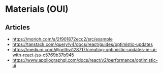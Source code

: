 # Materials (OUI)

## Articles

- <https://morioh.com/a/2f901872ecc2/src/example>
- <https://tanstack.com/query/v4/docs/react/guides/optimistic-updates>
- <https://medium.com/@prithvi128717/creating-optimistic-updates-in-ui-with-react-jss-c5769b37b945>
- <https://www.apollographql.com/docs/react/v2/performance/optimistic-ui>

